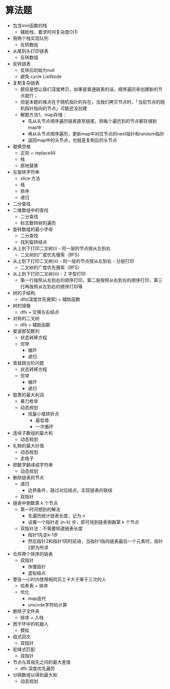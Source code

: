 # 算法题

- 包含min函数的栈
  - 辅助栈，要求时间复杂度O(1)
- 用两个栈实现队列
  - 反转数组
- 从尾到头打印链表
  - 反转数组
- 反转链表
  - 反转后初始为null
  - 避免 cycle ListNode
- 复制复杂链表
  - 题目是想让我们深度拷贝，如果是普通链表的话，顺序遍历来创建新的节点就行；
  - 但是本题的难点在于随机指针的存在，当我们拷贝节点时，「当前节点的随机指针指向的节点」可能还没创建
  - 解题方法1，map存储：
    - 先从头节点顺序遍历链表直至链尾，把每个遍历到的节点都存储到map中
    - 再从头节点顺序遍历，更新map中对应节点的next指针和random指针
    - 返回map中的头节点，也就是复制后的头节点
- 替换空格
  - 正则 + replaceAll
  - 栈
  - 原地替换
- 左旋转字符串
  - slice 方法
  - 栈
  - 排序
  - 递归
- 二分查找
- 二维数组中的查找
  - 二分查找
  - 标志数转树的遍历
- 旋转数组的最小字母
  - 二分查找
  - 找到旋转结点
- 从上到下打印二叉树(i) - 同一层的节点按从左到右
  - 二叉树的广度优先搜索（BFS）
- 从上到下打印二叉树(ii) - 同一层的节点按从左到右 - 分层打印
  - 二叉树的广度优先搜索（BFS）
- 从上到下打印二叉树(iii) - Z 字型打印
  - 第一行按照从左到右的顺序打印，第二层按照从右到左的顺序打印，第三行再按照从左到右的顺序打印等
- 树的子结构
  - dfs(深度优先搜索) + 辅助函数
- 树的镜像
  - dfs + 交换左右结点
- 对称的二叉树
  - dfs + 辅助函数
- 斐波那契数列
  - 状态转移方程
  - 穷举
    - 循环
    - 递归
- 青蛙跳台阶问题
  - 状态转移方程
  - 穷举
    - 循环
    - 递归
- 股票的最大利润
  - 暴力枚举
  - 动态规划
    - 找最小值转折点
      - 最低值
      - 一次循环
- 连续子数组的最大和
  - 动态规划
- 礼物的最大价值
  - 动态规划
  - 走格子
- 把数字翻译成字符串
  - 动态规划
- 删除链表的节点
  - 递归
    - 边界条件，跳过对应结点。实现链表的联结
  - 双指针
- 链表中倒数第 k 个节点
  - 第一时间想到的解法
    - 先遍历统计链表长度，记为 n
    - 设置一个指针走 (n-k) 步，即可找到链表倒数第 k 个节点
  - 双指针法：不需要知道链表长度
    - 指针1先走k-1步
    - 然后指针2和指针1同时前进，当指针1指向链表最后一个元素时，指针2即为所求
- 合并两个排序的链表
  - 双指针
    - 快慢指针
    - 虚拟结点
- 警告一小时内使用相同员工卡大于等于三次的人
  - 哈希表 + 排序
  - 优化
    - map迭代
    - unicode字符码计算
- 删除子文件夹
  - 排序 + 入栈
- 困于环中的机器人
  - 模拟
- 段式回文
  - 双指针
- 驼峰式匹配
  - 双指针
- 节点与其祖先之间的最大差值
  - dfs 深度优先遍历
- 分隔数组以得到最大和
  - 动态规划
